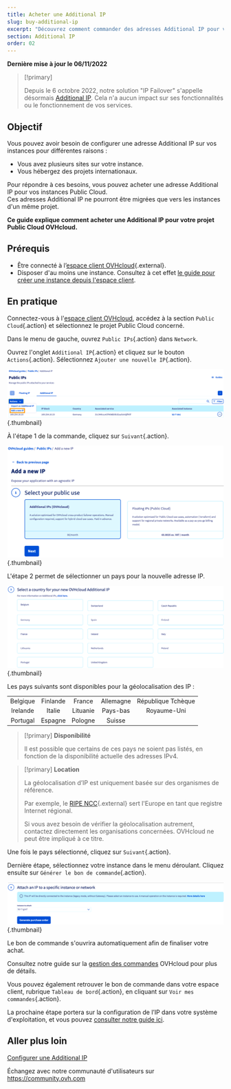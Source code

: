 ```yaml
---
title: Acheter une Additional IP
slug: buy-additional-ip
excerpt: "Découvrez comment commander des adresses Additional IP pour vos instances"
section: Additional IP
order: 02
---
```


**Dernière mise à jour le 06/11/2022**

> [!primary]
>
> Depuis le 6 octobre 2022, notre solution "IP Failover" s'appelle désormais [Additional IP](https://www.ovhcloud.com/fr/network/additional-ip/). Cela n'a aucun impact sur ses fonctionnalités ou le fonctionnement de vos services.
>

## Objectif

Vous pouvez avoir besoin de configurer une adresse Additional IP sur vos instances pour différentes raisons :

- Vous avez plusieurs sites sur votre instance.
- Vous hébergez des projets internationaux.

Pour répondre à ces besoins, vous pouvez acheter une adresse Additional IP pour vos instances Public Cloud.<br>
Ces adresses Additional IP ne pourront être migrées que vers les instances d'un même projet.

**Ce guide explique comment acheter une Additional IP pour votre projet Public Cloud OVHcloud.**

## Prérequis

- Être connecté à l’[espace client OVHcloud](https://www.ovh.com/auth/?action=gotomanager&from=https://www.ovh.com/fr/&ovhSubsidiary=fr){.external}.
- Disposer d'au moins une instance. Consultez à cet effet [le guide pour créer une instance depuis l'espace client](https://docs.ovh.com/fr/public-cloud/premiers-pas-instance-public-cloud/).

## En pratique

Connectez-vous à l'[espace client OVHcloud](https://www.ovh.com/auth/?action=gotomanager&from=https://www.ovh.com/fr/&ovhSubsidiary=fr), accédez à la section `Public Cloud`{.action} et sélectionnez le projet Public Cloud concerné.

Dans le menu de gauche, ouvrez `Public IPs`{.action} dans `Network`.

Ouvrez l'onglet `Additional IP`{.action} et cliquez sur le bouton `Actions`{.action}. Sélectionnez `Ajouter une nouvelle IP`{.action}.

![Ajout IP](images/buyaddIP_01.png){.thumbnail}

À l'étape 1 de la commande, cliquez sur `Suivant`{.action}.

![Ajout IP](images/buyaddIP_02.png){.thumbnail}

L'étape 2 permet de sélectionner un pays pour la nouvelle adresse IP.

![Ajout IP](images/buyaddIP_03.png){.thumbnail}

Les pays suivants sont disponibles pour la géolocalisation des IP :

|          |          |          |           |                |
|:--------:|:--------:|:--------:|:---------:|:--------------:|
| Belgique  | Finlande  | France   | Allemagne   | République Tchèque |
| Irelande  |  Italie   | Lituanie | Pays-bas | Royaume-Uni    |
| Portugal |  Espagne   |  Pologne |  Suisse |                 |

> [!primary] **Disponibilité**
> 
> Il est possible que certains de ces pays ne soient pas listés, en fonction de la disponibilité actuelle des adresses IPv4.
> 

> [!primary] **Location**
>
> La géolocalisation d’IP est uniquement basée sur des organismes de référence.
> 
> Par exemple, le [RIPE NCC](https://www.ripe.net/){.external} sert l'Europe en tant que registre Internet régional.
>
> Si vous avez besoin de vérifier la géolocalisation autrement, contactez directement les organisations concernées. OVHcloud ne peut être impliqué à ce titre.

Une fois le pays sélectionné, cliquez sur `Suivant`{.action}.

Dernière étape, sélectionnez votre instance dans le menu déroulant. Cliquez ensuite sur `Générer le bon de commande`{.action}.

![Ajout IP](images/buyaddIP_04.png){.thumbnail}

Le bon de commande s'ouvrira automatiquement afin de finaliser votre achat.

Consultez notre guide sur la [gestion des commandes](https://docs.ovh.com/fr/billing/gerer-ses-commandes-ovh/) OVHcloud pour plus de détails.

Vous pouvez également retrouver le bon de commande dans votre espace client, rubrique `Tableau de bord`{.action}, en cliquant sur `Voir mes commandes`{.action}.

La prochaine étape portera sur la configuration de l’IP dans votre système d'exploitation, et vous pouvez [consulter notre guide ici](https://docs.ovh.com/fr/publiccloud/network-services/configure-additional-ip/).

## Aller plus loin

[Configurer une Additional IP](https://docs.ovh.com/fr/publiccloud/network-services/configure-additional-ip/)

Échangez avec notre communauté d'utilisateurs sur <https://community.ovh.com>
